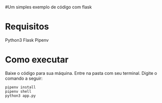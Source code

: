#Um simples exemplo de código com flask

Requisitos
==========

Python3
Flask 
Pipenv

Como executar
============

Baixe o código para sua máquina.
Entre na pasta com seu terminal.
Digite o comando a seguir:

~~~
pipenv install
pipenv shell
python3 app.py
~~~
